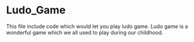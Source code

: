 # Ludo_Game
This file include code which would let you play ludo game. Ludo game is a wonderful game which we all used to play during our childhood.

